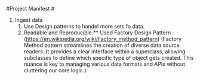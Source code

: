 #Project Manifest #

1. Ingest data
    1. Use Design patterns to handel more sets fo data.
    2. Readable and Reproducible
       ** Used Factory Design Pattern
                (https://en.wikipedia.org/wiki/Factory_method_pattern)
                (Factory Method pattern streamlines the creation of diverse data source readers. It provides a clear interface within a superclass, allowing subclasses to define which specific type of object gets created. This nuance is key to managing various data formats and APIs without cluttering our core logic.)

